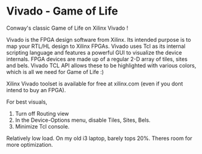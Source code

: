 # Vivado - Game of Life

Conway's classic Game of Life on Xilinx Vivado !

Vivado is the FPGA design software from Xilinx. Its intended
purpose is to map your RTL/HL design to Xilinx FPGAs. Vivado uses
Tcl as its internal scripting language and features a powerful
GUI to visualize the device internals. FPGA devices are made up
of a regular 2-D array of tiles, sites and bels. Vivado TCL API
allows these to be highlighted with various colors, which is all 
we need for Game of Life :)

Xilinx Vivado toolset is available for free at xilinx.com (even
if you dont intend to buy an FPGA).

For best visuals,
1. Turn off Routing view
2. In the Device-Options menu, disable Tiles, Sites, Bels.
3. Minimize Tcl console. 

Relatively low load. On my old i3 laptop, barely tops 20%. Theres room
for more optimization.

